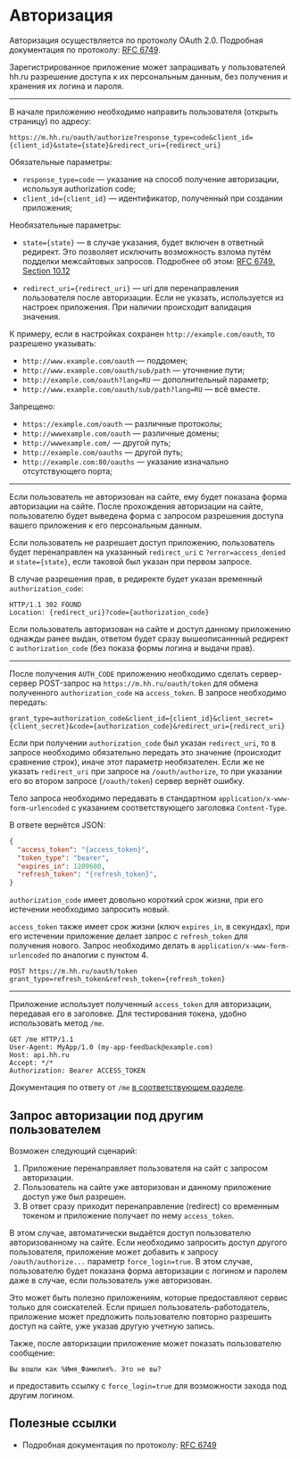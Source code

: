 # Авторизация

Авторизация осуществляется по протоколу OAuth 2.0. Подробная документация по протоколу:
[RFC 6749](http://tools.ietf.org/html/rfc6749).

Зарегистрированное приложение может запрашивать у пользователей hh.ru разрешение доступа к их персональным данным, без
получения и хранения их логина и пароля.

---

В начале приложению необходимо направить пользователя (открыть страницу) по адресу:

```
https://m.hh.ru/oauth/authorize?response_type=code&client_id={client_id}&state={state}&redirect_uri={redirect_uri}
```

Обязательные параметры:

* `response_type=code` — указание на способ получение авторизации, используя authorization code;
* `client_id={client_id}` — идентификатор, полученный при создании приложения;

Необязательные параметры:

* `state={state}` — в случае указания, будет включен в ответный редирект. Это позволяет исключить
возможность взлома путём подделки межсайтовых запросов. Подробнее об этом:
[RFC 6749. Section 10.12](http://tools.ietf.org/html/rfc6749#section-10.12)

* `redirect_uri={redirect_uri}` — uri для перенаправления пользователя после авторизации. Если не указать,
используется из настроек приложения. При наличии происходит валидация значения.

К примеру, если в настройках сохранен `http://example.com/oauth`, то разрешено указывать:
* `http://www.example.com/oauth` — поддомен;
* `http://www.example.com/oauth/sub/path` — уточнение пути;
* `http://example.com/oauth?lang=RU` — дополнительный параметр;
* `http://www.example.com/oauth/sub/path?lang=RU` — всё вместе.

Запрещено:
* `https://example.com/oauth` — различные протоколы;
* `http://wwwexample.com/oauth` — различные домены;
* `http://wwwexample.com/` — другой путь;
* `http://example.com/oauths` — другой путь;
* `http://example.com:80/oauths` — указание изначально отсутствующего порта;

---

Если пользователь не авторизован на сайте, ему будет показана форма авторизации на сайте.
После прохождения авторизации на сайте, пользователю будет выведена форма с запросом разрешения доступа вашего
приложения к его персональным данным.

Если пользователь не разрешает доступ приложению, пользователь будет перенаправлен на указанный `redirect_uri` с
`?error=access_denied` и `state={state}`, если таковой был указан при первом запросе.

В случае разрешения прав, в редиректе будет указан временный `authorization_code`:
```http
HTTP/1.1 302 FOUND
Location: {redirect_uri}?code={authorization_code}
```

Если пользователь авторизован на сайте и доступ данному приложению однажды ранее выдан, ответом будет сразу
вышеописаннный редирект с `authorization_code` (без показа формы логина и выдачи прав).

---

После получения `AUTH_CODE` приложению необходимо сделать сервер-сервер POST-запрос на
`https://m.hh.ru/oauth/token` для обмена полученного `authorization_code` на `access_token`.
В запросе необходимо передать:

```
grant_type=authorization_code&client_id={client_id}&client_secret={client_secret}&code={authorization_code}&redirect_uri={redirect_uri}
```

Если при получении `authorization_code` был указан `redirect_uri`, то в запросе необходимо обязательно передать это значение (происходит
сравнение строк), иначе этот параметр необязателен. Если же не указать `redirect_uri` при запросе на `/oauth/authorize`, то при указании его во втором запросе (`/oauth/token`) сервер вернёт ошибку.

Тело запроса необходимо передавать в стандартном `application/x-www-form-urlencoded` с указанием соответствующего
заголовка `Content-Type`.
        
В ответе вернётся JSON:

```json
{
  "access_token": "{access_token}",
  "token_type": "bearer",
  "expires_in": 1209600,
  "refresh_token": "{refresh_token}",
}
```

`authorization_code` имеет довольно короткий срок жизни, при его истечении необходимо запросить новый.

`access_token` также имеет срок жизни (ключ `expires_in`, в секундах), при его истечении приложение делает запрос с `refresh_token` для получения нового.
Запрос необходимо делать в `application/x-www-form-urlencoded` по аналогии с пунктом 4.

```
POST https://m.hh.ru/oauth/token
grant_type=refresh_token&refresh_token={refresh_token}
```

---

Приложение использует полученный `access_token` для авторизации, передавая его в заголовке. Для тестирования
токена, удобно использовать метод `/me`.

```http
GET /me HTTP/1.1
User-Agent: MyApp/1.0 (my-app-feedback@example.com)
Host: api.hh.ru
Accept: */*
Authorization: Bearer ACCESS_TOKEN
```

Документация по ответу от `/me` [в соответствующем разделе](me.md).

## Запрос авторизации под другим пользователем

Возможен следующий сценарий:

1. Приложение перенаправляет пользователя на сайт с запросом авторизации.
2. Пользователь на сайте уже авторизован и данному приложение доступ уже был разрешен.
3. В ответ сразу приходит перенаправление (redirect) со временным токеном и приложение получает по нему `access_token`.

В этом случае, автоматически выдаётся доступ пользователю авторизованному на сайте. Если необходимо запросить доступ
другого пользователя, приложение может добавить к запросу `/oauth/authorize...` параметр `force_login=true`. В этом
случае, пользователю будет показана форма авторизации с логином и паролем даже в случае, если пользователь уже
авторизован.

Это может быть полезно приложениям, которые предоставляют сервис только для соискателей. Если пришел
пользователь-работодатель, приложение может предложить пользователю повторно разрешить доступ на сайте, уже указав
другую учетную запись.

Также, после авторизации приложение может показать пользователю сообщение:
```
Вы вошли как %Имя_Фамилия%. Это не вы?
```
и предоставить ссылку с `force_login=true` для возможности захода под другим логином.

## Полезные ссылки

* Подробная документация по протоколу: [RFC 6749](http://tools.ietf.org/html/rfc6749)
